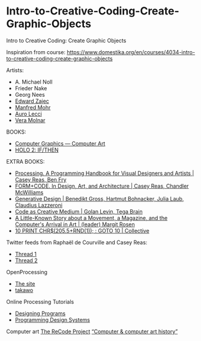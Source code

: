 # Intro-to-Creative-Coding-Create-Graphic-Objects
Intro to Creative Coding: Create Graphic Objects


Inspiration from course: https://www.domestika.org/en/courses/4034-intro-to-creative-coding-create-graphic-objects 

Artists:
* A. Michael Noll
* Frieder Nake
* Georg Nees
* [Edward Zajec](http://www.edwardzajec.com/)
* [Manfred Mohr](https://www.galeriecharlot.com/fr/51/Manfred-Mohr)
* [Auro Lecci](https://aurolecci.com/)
* [Vera Molnar](http://www.veramolnar.com/)

BOOKS:
* [Computer Graphics — Computer Art](https://link.springer.com/book/10.1007/978-3-642-70259-4)
* [HOLO 2: IF/THEN](https://www.holo.mg/shop/holo-2-2/)

EXTRA BOOKS:
* [Processing. A Programming Handbook for Visual Designers and Artists | Casey Reas, Ben Fry](https://mitpress.mit.edu/9780262028288/)
* [FORM+CODE. In Design, Art, and Architecture | Casey Reas, Chandler McWilliams](http://formandcode.com/)
* [Generative Design | Benedikt Gross, Hartmut Bohnacker, Julia Laub, Claudius Lazzeroni](http://www.generative-gestaltung.de/2/#abo)
* [Code as Creative Medium | Golan Levin, Tega Brain](https://mitpress.mit.edu/9780262542043/)
* [A Little-Known Story about a Movement, a Magazine, and the Computer's Arrival in Art | (leader) Margit Rosen](http://new-tendencies.org/)
* [10 PRINT CHR$(205.5+RND(1)); : GOTO 10 | Collective](https://reas.com/10_print/)


Twitter feeds from Raphaël de Courville and Casey Reas:
* [Thread 1](https://twitter.com/sableraph/status/1427649830491496448)
* [Thread 2](https://twitter.com/REAS/status/1473041398962159617)

OpenProcessing
* [The site](https://openprocessing.org/)
* [takawo](https://openprocessing.org/user/6533?view=sketches&o=48)

Online Processing Tutorials
* [Designing Programs](https://designingprograms.bitbucket.io/)
* [Programming Design Systems](https://www.programmingdesignsystems.com/)

Computer art
[The ReCode Project](http://www.recodeproject.com)
[“Computer & computer art history”](https://github.com/v3ga/computer_history)
